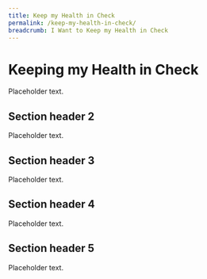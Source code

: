 ```yaml
---
title: Keep my Health in Check
permalink: /keep-my-health-in-check/
breadcrumb: I Want to Keep my Health in Check
---
```


# Keeping my Health in Check

Placeholder text.

## Section header 2

Placeholder text.

## Section header 3

Placeholder text.

## Section header 4

Placeholder text.

## Section header 5

Placeholder text.
